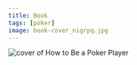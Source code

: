 ```yaml
---
title: Book
tags: [poker]
image: book-cover_nigrpq.jpg
---
```


![cover of How to Be a Poker Player](389670)
